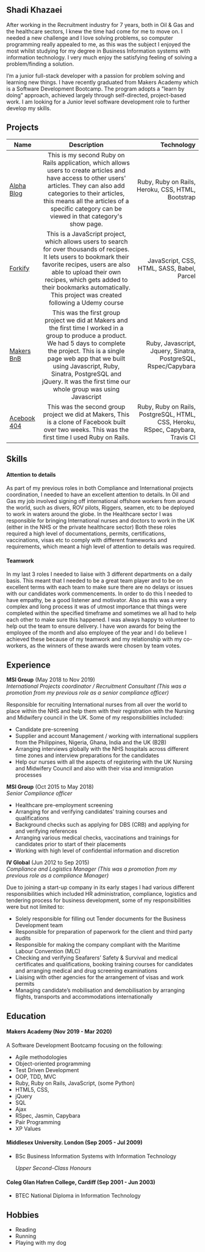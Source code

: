 ## Shadi Khazaei

After working in the Recruitment industry for 7 years, both in Oil & Gas and the healthcare sectors, I knew the time had come for me to move on. I needed a new challenge and I love solving problems, so computer programming really appealed to me, as this was the subject I enjoyed the most whilst studying for my degree in Business Information systems with information technology. I very much enjoy the satisfying feeling of solving a problem/finding a solution.

I’m a junior full-stack developer with a passion for problem solving and learning new things. I have recently graduated from Makers Academy which is a Software Development Bootcamp. 
The program adopts a "learn by doing" approach, achieved largely through self-directed, project-based work. I am looking for a Junior level software development role to further develop my skills.


## Projects

| Name     | Description          | Technology  |
| ------------- |:-------------:| -----:|
| [Alpha Blog](https://github.com/shadz22/alpha-blog) | This is my second Ruby on Rails application, which allows users to create articles and have access to other users' articles. They can also add categories to their articles, this means all the articles of a specific category can be viewed in that category's show page.    |    Ruby, Ruby on Rails, Heroku, CSS, HTML, Bootstrap |
| [Forkify](https://github.com/shadz22/Forkify) | This is a JavaScript project, which allows users to search for over thousands of recipes. It lets users to bookmark their favorite recipes, users are also able to upload their own recipes, which gets added to their bookmarks automatically. This project was created following a Udemy course    |    JavaScript, CSS, HTML, SASS, Babel, Parcel |
| [Makers BnB](https://github.com/shadz22/MakersBnB)    | This was the first group project we did at Makers and the first time I worked in a group to produce a product. We had 5 days to complete the project. This is a single page web app that we built using Javascript, Ruby, Sinatra, PostgreSQL and jQuery.  It was the first time our whole group was using Javascript  | Ruby, Javascript, Jquery, Sinatra, PostgreSQL, Rspec/Capybara |
| [Acebook 404](https://github.com/shadz22/acebook-404)     | This was the second group project we did at Makers, This is a clone of Facebook built over two weeks. This was the first time I used Ruby on Rails.    |   Ruby, Ruby on Rails, PostgreSQL, HTML, CSS, Heroku, RSpec, Capybara, Travis CI |

## Skills

#### Attention to details

As part of my previous roles in both Compliance and International projects coordination, I needed to have an excellent attention to details. In Oil and Gas my job involved signing off international offshore workers from around the world, such as divers, ROV pilots, Riggers, seamen, etc to be deployed to work in waters around the globe. In the Healthcare sector I was responsible for bringing International nurses and doctors to work in the UK (either in the NHS or the private healthcare sector) Both these roles required a high level of documentations, permits, certifications, vaccinations, visas etc to comply with different frameworks and requirements, which meant a high level of attention to details was required.


#### Teamwork

In my last 3 roles I needed to liaise with 3 different departments on a daily basis. This meant that I needed to be a great team player and to be on excellent terms with each team to make sure there are no delays or issues with our candidates work commencements. In order to do this I needed to have empathy, be a good listener and motivator. Also as this was a very complex and long process it was of utmost importance that things were completed within the specified timeframe and sometimes we all had to help each other to make sure this happened. I was always happy to volunteer to help out the team to ensure delivery. I have won awards for being the employee of the month and also employee of the year and I do believe I achieved these because of my teamwork and my relationship with my co-workers, as the winners of these awards were chosen by team votes.


## Experience

**MSI Group** (May 2018 to Nov 2019)    
*International Projects coordinator / Recruitment Consultant (This was a promotion from my previous role as a senior compliance officer)*

Responsible for recruiting International nurses from all over the world to place within the NHS and help them with their registration with the Nursing and Midwifery council in the UK. Some of my responsibilities included:
- Candidate pre-screening 
- Supplier and account Management / working with international suppliers from the Philippines, Nigeria, Ghana, India and the UK (B2B)
- Arranging interviews globally with the NHS hospitals across different time zones and interview preparations for the candidates
- Help our nurses with all the aspects of registering with the UK Nursing and Midwifery Council and also with their visa and immigration processes


**MSI Group** (Oct 2015 to May 2018)   
*Senior Compliance officer* 
- Healthcare pre-employment screening
- Arranging for and verifying candidates’ training courses and qualifications
- Background checks such as applying for DBS (CRB) and applying for and verifying references
- Arranging various medical checks, vaccinations and trainings for candidates prior to start of their placements 
- Working with high level of confidential information and discretion 


**IV Global** (Jun 2012 to Sep 2015)   
*Compliance and Logistics Manager (This was a promotion from my previous role as a compliance Manager)* 

Due to joining a start-up company in its early stages I had various different responsibilities which included HR administration, compliance, logistics and tendering process for business development, some of my responsibilities were but not limited to:
- Solely responsible for filling out Tender documents for the Business Development team
- Responsible for preparation of paperwork for the client and third party audits
- Responsible for making the company compliant with the Maritime Labour Convention (MLC)
- Checking and verifying Seafarers’ Safety & Survival and medical certificates and qualifications, booking training courses for candidates and arranging medical and drug screening examinations  
- Liaising with other agencies for the arrangement of visas and work permits  
- Managing candidate’s mobilisation and demobilisation by arranging flights, transports and accommodations internationally   

## Education

#### Makers Academy (Nov 2019 - Mar 2020)
A Software Development Bootcamp focusing on the following:

- Agile methodologies
- Object-oriented programming
- Test Driven Development
- OOP, TDD, MVC
- Ruby, Ruby on Rails, JavaScript, (some Python)
- HTML5, CSS,
- jQuery
- SQL
- Ajax
- RSpec, Jasmin, Capybara
- Pair Programming
- XP Values

#### Middlesex University. London (Sep 2005 - Jul 2009)

- BSc Business Information Systems with Information Technology 

  *Upper Second-Class Honours* 


#### Coleg Glan Hafren College, Cardiff (Sep 2001 - Jun 2003)

- BTEC National Diploma in Information Technology 


## Hobbies

- Reading
- Running
- Playing with my dog

